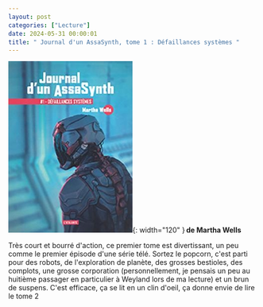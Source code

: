 ```yaml
---
layout: post
categories: ["Lecture"]
date: 2024-05-31 00:00:01
title: " Journal d'un AssaSynth, tome 1 : Défaillances systèmes "
---
```


![couverture](/assets/images/couv_lecture/assasynth1.webp){: width="120" } **de Martha Wells**

Très court et bourré d'action, ce premier tome est divertissant, un peu comme le premier épisode d'une série télé. Sortez le popcorn, c'est parti pour des robots, de l'exploration de planète, des grosses bestioles, des complots, une grosse corporation (personnellement, je pensais un peu au huitième passager en particulier à Weyland lors de ma lecture) et un brun de suspens. C'est efficace, ça se lit en un clin d'oeil, ça donne envie de lire le tome 2
